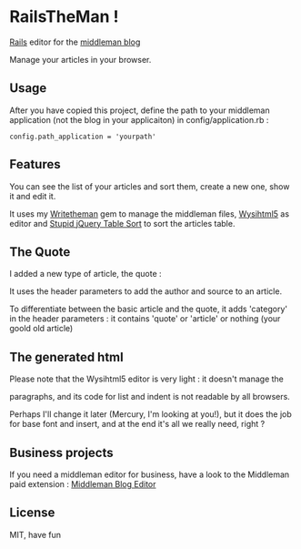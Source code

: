 # RailsTheMan !

<a href='http://rubyonrails.org/'>Rails</a> editor for the <a href='http://middlemanapp.com/basics/blogging/'>middleman blog</a>

Manage your articles in your browser.


## Usage

After you have copied this project, define the path to your middleman application (not the blog in your applicaiton) in config/application.rb :

	config.path_application = 'yourpath'


## Features

You can see the list of your articles and sort them, create a new one, show it and edit it.

It uses my <a href='https://github.com/davidtysman/writetheman'>Writetheman</a> gem to manage the middleman files, <a href='https://github.com/Nerian/bootstrap-wysihtml5-rails'>Wysihtml5</a> as editor and <a href='https://github.com/joequery/Stupid-Table-Plugin'>Stupid jQuery Table Sort</a> to sort the articles table.


## The Quote

I added a new type of article, the quote :

It uses the header parameters to add the author and source to an article.

To differentiate between the basic article and the quote, it adds 'category' in the header parameters :
it contains 'quote' or 'article' or nothing (your goold old article)


## The generated html

Please note that the Wysihtml5 editor is very light :
it doesn't manage the <p> paragraphs, and its code for list and indent is not readable by all browsers.

Perhaps I'll change it later (Mercury, I'm looking at you!), but it does the job for base font and insert, and at the end it's all we really need, right ?


## Business projects

If you need a middleman editor for business, have a look to the Middleman paid extension : <a href='http://middleman-blog-editor.awardwinningfjords.com/'>Middleman Blog Editor</a>

## License

MIT, have fun


